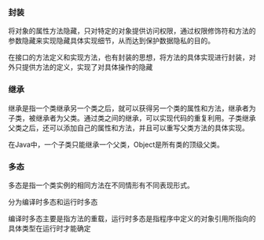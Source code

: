 ### 封装

将对象的属性方法隐藏，只对特定的对象提供访问权限，通过权限修饰符和方法的参数隐藏来实现隐藏具体实现细节，从而达到保护数据隐私的目的。

在接口的方法定义和实现方法，也有封装的思想，将方法的具体实现进行封装，对外只提供方法的定义，实现了对具体操作的隐藏

### 继承

继承是指一个类继承另一个类之后，就可以获得另一个类的属性和方法，继承者为子类，被继承者为父类。通过类之间的继承，可以实现代码的重复利用。子类继承父类之后，还可以添加自己的属性和方法，并且可以重写父类方法的具体实现。

在Java中，一个子类只能继承一个父类，Object是所有类的顶级父类。

### 多态

多态是指一个类实例的相同方法在不同情形有不同表现形式。

分为编译时多态和运行时多态

编译时多态主要是指方法的重载，运行时多态是指程序中定义的对象引用所指向的具体类型在运行时才能确定
